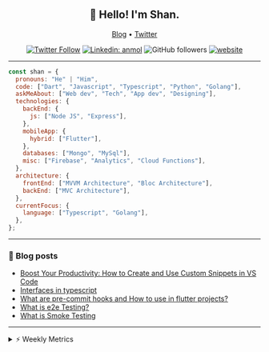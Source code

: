<h2 align="center">👋 Hello! I'm Shan.</h2>
<p align="center">
  <a href="https://medium.com/feed/@shan-shaji">Blog</a> •
  <a href="https://twitter.com/intent/follow?screen_name=shan__shaji">Twitter</a>
</p>

<p align="center"><a href="https://twitter.com/intent/follow?screen_name=shan__shaji"><img src="https://img.shields.io/twitter/follow/shan__shaji?style=flat" alt="Twitter Follow"></a>
<a href="https://www.linkedin.com/in/shan-shaji/"><img src="https://img.shields.io/badge/shan-shaji?style=flat-square&amp;logo=Linkedin&amp;logoColor=white&amp;link=https://www.linkedin.com/in/shan-shaji/" alt="Linkedin: anmol"></a>
<img src="https://img.shields.io/github/followers/shan-shaji?label=Follow&amp;style=social" alt="GitHub followers">
<a href="http://shan-shaji.github.io/"><img src="https://img.shields.io/badge/Website-46a2f1.svg?&amp;style=flat-square&amp;logo=Google-Chrome&amp;logoColor=white&amp;link=http://shan-shaji.github.io/" alt="website"></a></p>

<hr>

```javascript
const shan = {
  pronouns: "He" | "Him",
  code: ["Dart", "Javascript", "Typescript", "Python", "Golang"],
  askMeAbout: ["Web dev", "Tech", "App dev", "Designing"],
  technologies: {
    backEnd: {
      js: ["Node JS", "Express"],
    },
    mobileApp: {
      hybrid: ["Flutter"],
    },
    databases: ["Mongo", "MySql"],
    misc: ["Firebase", "Analytics", "Cloud Functions"],
  },
  architecture: {
    frontEnd: ["MVVM Architecture", "Bloc Architecture"],
    backEnd: ["MVC Architecture"],
  },
  currentFocus: {
    language: ["Typescript", "Golang"],
  },
};
```

<hr>

<!-- I love connecting with different people</b> so if you want to say <b>hi, I'll be happy to meet you more!</b> 😊</em> -->

### 📕 Blog posts

<!-- BLOG-POST-LIST:START -->
- [Boost Your Productivity: How to Create and Use Custom Snippets in VS Code](https://dev.to/shanshaji/boost-your-productivity-how-to-create-and-use-custom-snippets-in-vs-code-5bbo)
- [Interfaces in typescript](https://dev.to/shanshaji/interfaces-in-typescript-55f8)
- [What are pre-commit hooks and How to use in flutter projects?](https://dev.to/shanshaji/what-are-pre-commit-hooks-and-how-to-use-in-flutter-projects-4c0m)
- [What is e2e Testing?](https://dev.to/shanshaji/what-is-e2e-testing-1eg0)
- [What is Smoke Testing](https://dev.to/shanshaji/what-is-smoke-testing-1n95)
<!-- BLOG-POST-LIST:END -->

<hr>
<details>
    <summary>⚡ Weekly Metrics</summary>
    <p>
    
<!--START_SECTION:waka-->
![Code Time](http://img.shields.io/badge/Code%20Time-1%2C978%20hrs%2029%20mins-blue)

![Profile Views](http://img.shields.io/badge/Profile%20Views-1-blue)

**🐱 My GitHub Data** 

> 📦 ? Used in GitHub's Storage 
 > 
> 🏆 259 Contributions in the Year 2023
 > 
> 💼 Opted to Hire
 > 
> 📜 131 Public Repositories 
 > 
> 🔑 0 Private Repositories 
 > 
**I'm a Night 🦉** 

```text
🌞 Morning                3988 commits        ███░░░░░░░░░░░░░░░░░░░░░░   10.69 % 
🌆 Daytime                9983 commits        ███████░░░░░░░░░░░░░░░░░░   26.75 % 
🌃 Evening                17467 commits       ████████████░░░░░░░░░░░░░   46.80 % 
🌙 Night                  5883 commits        ████░░░░░░░░░░░░░░░░░░░░░   15.76 % 
```
📅 **I'm Most Productive on Thursday** 

```text
Monday                   5206 commits        ███░░░░░░░░░░░░░░░░░░░░░░   13.95 % 
Tuesday                  5883 commits        ████░░░░░░░░░░░░░░░░░░░░░   15.76 % 
Wednesday                4687 commits        ███░░░░░░░░░░░░░░░░░░░░░░   12.56 % 
Thursday                 8073 commits        █████░░░░░░░░░░░░░░░░░░░░   21.63 % 
Friday                   6311 commits        ████░░░░░░░░░░░░░░░░░░░░░   16.91 % 
Saturday                 3511 commits        ██░░░░░░░░░░░░░░░░░░░░░░░   09.41 % 
Sunday                   3650 commits        ██░░░░░░░░░░░░░░░░░░░░░░░   09.78 % 
```


📊 **This Week I Spent My Time On** 

```text
🕑︎ Time Zone: Asia/Kolkata

💬 Programming Languages: 
Dart                     43 hrs 56 mins      ███████████████████░░░░░░   75.80 % 
TypeScript               8 hrs 8 mins        ████░░░░░░░░░░░░░░░░░░░░░   14.04 % 
JSON                     1 hr 9 mins         ░░░░░░░░░░░░░░░░░░░░░░░░░   01.99 % 
Bash                     1 hr 7 mins         ░░░░░░░░░░░░░░░░░░░░░░░░░   01.94 % 
Text                     1 hr 3 mins         ░░░░░░░░░░░░░░░░░░░░░░░░░   01.83 % 

🔥 Editors: 
Android Studio           45 hrs 34 mins      ████████████████████░░░░░   78.61 % 
VS Code                  12 hrs 23 mins      █████░░░░░░░░░░░░░░░░░░░░   21.39 % 

🐱‍💻 Projects: 
turbo-flutter            45 hrs 30 mins      ████████████████████░░░░░   78.51 % 
homeday                  10 hrs 15 mins      ████░░░░░░░░░░░░░░░░░░░░░   17.69 % 
turbo                    27 mins             ░░░░░░░░░░░░░░░░░░░░░░░░░   00.80 % 
sygil-webui              23 mins             ░░░░░░░░░░░░░░░░░░░░░░░░░   00.66 % 
guessing_game            20 mins             ░░░░░░░░░░░░░░░░░░░░░░░░░   00.59 % 

💻 Operating System: 
Mac                      56 hrs 55 mins      █████████████████████████   98.20 % 
Linux                    1 hr 2 mins         ░░░░░░░░░░░░░░░░░░░░░░░░░   01.80 % 
```

**I Mostly Code in Dart** 

```text
Dart                     53 repos            ███████████░░░░░░░░░░░░░░   45.69 % 
Python                   5 repos             █░░░░░░░░░░░░░░░░░░░░░░░░   04.31 % 
Ruby                     3 repos             █░░░░░░░░░░░░░░░░░░░░░░░░   02.59 % 
Go                       3 repos             █░░░░░░░░░░░░░░░░░░░░░░░░   02.59 % 
Shell                    1 repo              ░░░░░░░░░░░░░░░░░░░░░░░░░   00.86 % 
```




 Last Updated on 19/04/2023 18:47:12 UTC
<!--END_SECTION:waka-->

</p>
 </details>
